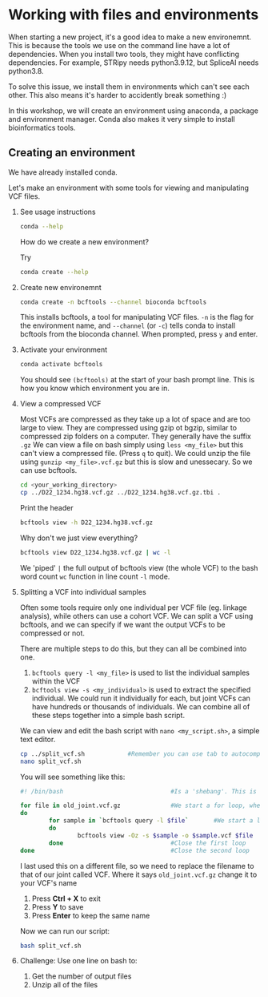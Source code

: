 # Working with files and environments

When starting a new project, it's a good idea to make a new environemnt. This is because the tools we use on the command line have a lot of dependencies. When you install two tools, they might have conflicting dependencies. For example, STRipy needs python3.9.12, but SpliceAI needs python3.8.

To solve this issue, we install them in environments which can't see each other. This also means it's harder to accidently break something :)

In this workshop, we will create an environment using anaconda, a package and environment manager. Conda also makes it very simple to install bioinformatics tools.

## Creating an environment

We have already installed conda.

Let's make an environment with some tools for viewing and manipulating VCF files.

1. See usage instructions

   ```bash
   conda --help
   ```

   How do we create a new environment?

   Try

   ```bash
   conda create --help
   ```

2. Create new environemnt

   ```bash
   conda create -n bcftools --channel bioconda bcftools
   ```
   This installs bcftools, a tool for manipulating VCF files.
   `-n` is the flag for the environment name, and `--channel` (or `-c`) tells conda to install bcftools from the bioconda channel.
   When prompted, press `y` and enter.

3. Activate your environment

   ```bash
   conda activate bcftools
   ```
   You should see `(bcftools)` at the start of your bash prompt line. This is how you know which environment you are in.
   
4. View a compressed VCF

   Most VCFs are compressed as they take up a lot of space and are too large to view. They are compressed using gzip ot bgzip, similar to compressed zip folders on a  computer. They generally have the suffix `.gz`
   We can view a file on bash simply using `less <my_file>` but this can't view a compressed file. (Press `q` to quit).
   We could unzip the file using `gunzip <my_file>.vcf.gz` but this is slow and unessecary. So we can use bcftools.
   
   ```bash
   cd <your_working_directory>
   cp ../D22_1234.hg38.vcf.gz ../D22_1234.hg38.vcf.gz.tbi .
   ```
   
   Print the header
   ```bash
   bcftools view -h D22_1234.hg38.vcf.gz
   ```
   
   Why don't we just view everything? 
   ```bash
   bcftools view D22_1234.hg38.vcf.gz | wc -l
   ```
   We 'piped' `|` the full output of bcftools view (the whole VCF) to the bash word count `wc` function in line count `-l` mode.
   
5. Splitting a VCF into individual samples

   Often some tools require only one individual per VCF file (eg. linkage analysis), while others can use a cohort VCF.
   We can split a VCF using bcftools, and we can specify if we want the output VCFs to be compressed or not.
   
   There are multiple steps to do this, but they can all be combined into one.
   1. `bcftools query -l <my_file>` is used to list the individual samples within the VCF
   2. `bcftools view -s <my_individual>` is used to extract the specified individual.
   We could run it individually for each, but joint VCFs can have hundreds or thousands of individuals.
   We can combine all of these steps together into a simple bash script.
   
   We can view and edit the bash script with `nano <my_script.sh>`, a simple text editor.
   ```bash
   cp ../split_vcf.sh            #Remember you can use tab to autocomplete file, folder, or script names
   nano split_vcf.sh
   ```
   You will see something like this:

   ```bash
   #! /bin/bash                              #Is a 'shebang'. This is at the top of almost all bash scripts and it tells the shell where to find the interpretter for running your script

   for file in old_joint.vcf.gz              #We start a for loop, where we tell it to find just our file of interest (similar to how `ls <my_file>` would return just that file)
   do
           for sample in `bcftools query -l $file`       #We start a loop over the output of ``bcftools query -l $file``, where each loop takes one `sample` (one individual) and passes it to the next line:
           do
                   bcftools view -Oz -s $sample -o $sample.vcf $file       #We use `bcftools view -s $sample` to save our VCF using the inidividual's name defined in the VCF header.
           done                              #Close the first loop
   done                                      #Close the second loop
   ```
   
   
   I last used this on a different file, so we need to replace the filename to that of our joint called VCF.
   Where it says `old_joint.vcf.gz` change it to your VCF's name
   1. Press **Ctrl + X** to exit 
   2. Press **Y** to save 
   3. Press **Enter** to keep the same name 
   
   Now we can run our script:
   ```bash
   bash split_vcf.sh
   ```

6. Challenge: Use one line on bash to:
   1. Get the number of output files
   2. Unzip all of the files
